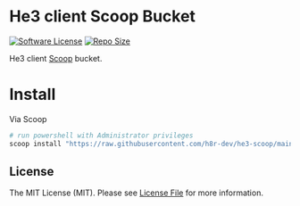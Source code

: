 # He3 client Scoop Bucket

[![Software License][ico-license]](LICENSE.md)
[![Repo Size][ico-github-repo-size]][link-github-repo-size]

He3 client [Scoop][link-scoop] bucket.

# Install

Via Scoop

```powershell
# run powershell with Administrator privileges
scoop install "https://raw.githubusercontent.com/h8r-dev/he3-scoop/main/he3.json"
```

## License

The MIT License (MIT). Please see [License File](LICENSE.md) for more information.

[ico-license]: https://img.shields.io/badge/license-MIT-brightgreen.svg?style=flat-square
[ico-github-repo-size]: https://img.shields.io/github/repo-size/h8r-dev/he3-scoop?style=flat-square
[link-github-repo-size]: https://github.com/h8r-dev/he3-scoop/tree/main
[link-scoop]: https://scoop.sh
